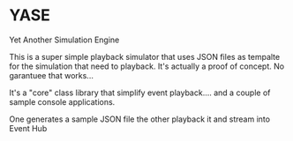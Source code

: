 # YASE
Yet Another Simulation Engine

This is a super simple playback simulator that uses JSON files as tempalte for the simulation that need to playback.
It's actually a proof of concept. No garantuee that works...

It's a "core" class library that simplify event playback....     and a couple of sample console applications.

One generates a sample JSON file    the other playback it and stream into Event Hub
